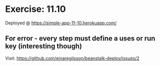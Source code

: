 # Exercise: 11.10

Deployed @ https://simple-app-11-10.herokuapp.com/

## For error - every step must define a uses or run key (interesting though)

Visit: https://github.com/einaregilsson/beanstalk-deploy/issues/2
